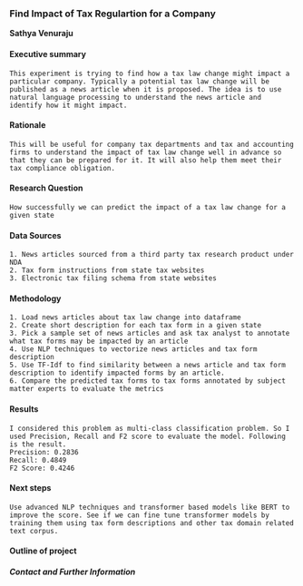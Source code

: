 ### Find Impact of Tax Regulartion for a Company

**Sathya Venuraju**

#### Executive summary
    This experiment is trying to find how a tax law change might impact a particular company. Typically a potential tax law change will be published as a news article when it is proposed. The idea is to use natural language processing to understand the news article and identify how it might impact.
#### Rationale
    This will be useful for company tax departments and tax and accounting firms to understand the impact of tax law change well in advance so that they can be prepared for it. It will also help them meet their tax compliance obligation.

#### Research Question
    How successfully we can predict the impact of a tax law change for a given state

#### Data Sources
    1. News articles sourced from a third party tax research product under NDA
    2. Tax form instructions from state tax websites
    3. Electronic tax filing schema from state websites

#### Methodology
    1. Load news articles about tax law change into dataframe
    2. Create short description for each tax form in a given state
    3. Pick a sample set of news articles and ask tax analyst to annotate what tax forms may be impacted by an article
    4. Use NLP techniques to vectorize news articles and tax form description
    5. Use TF-Idf to find similarity between a news article and tax form description to identify impacted forms by an article.
    6. Compare the predicted tax forms to tax forms annotated by subject matter experts to evaluate the metrics

#### Results
    I considered this problem as multi-class classification problem. So I used Precision, Recall and F2 score to evaluate the model. Following is the result.
    Precision: 0.2836
    Recall: 0.4849
    F2 Score: 0.4246

#### Next steps
    Use advanced NLP techniques and transformer based models like BERT to improve the score. See if we can fine tune transformer models by training them using tax form descriptions and other tax domain related text corpus.


#### Outline of project


##### Contact and Further Information